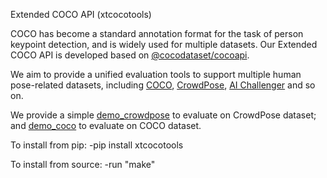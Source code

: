 Extended COCO API (xtcocotools)


COCO has become a standard annotation format for the task of person keypoint detection, and is widely used for multiple datasets.
Our Extended COCO API is developed based on [@cocodataset/cocoapi](https://github.com/cocodataset/cocoapi). 

We aim to provide a unified evaluation tools to support multiple human pose-related datasets, including [COCO](http://cocodataset.org/), [CrowdPose](https://github.com/Jeff-sjtu/CrowdPose), [AI Challenger](https://github.com/AIChallenger/AI_Challenger_2017) and so on.

We provide a simple [demo_crowdpose](demos/demo_crowdpose.py) to evaluate on CrowdPose dataset; and [demo_coco](demos/demo_coco.py) to evaluate on COCO dataset.

To install from pip:
-pip install xtcocotools

To install from source:
-run "make"

